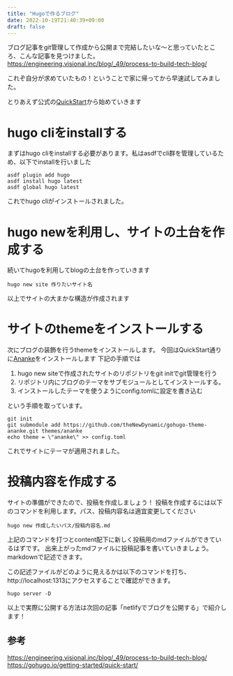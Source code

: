```yaml
---
title: "Hugoで作るブログ"
date: 2022-10-19T21:40:39+09:00
draft: false
---
```


ブログ記事をgit管理して作成から公開まで完結したいな～と思っていたところ、こんな記事を見つけました。
https://engineering.visional.inc/blog/_49/process-to-build-tech-blog/

これぞ自分が求めていたもの！ということで家に帰ってから早速試してみました。

とりあえず公式の[QuickStart](https://gohugo.io/getting-started/quick-start/)から始めていきます

# hugo cliをinstallする
まずはhugo cliをinstallする必要があります。私はasdfでcli群を管理しているため、以下でinstallを行いました
```
asdf plugin add hugo
asdf install hugo latest
asdf global hugo latest
```

これでhugo cliがインストールされました。
# hugo newを利用し、サイトの土台を作成する
続いてhugoを利用してblogの土台を作っていきます
```
hugo new site 作りたいサイト名
```
以上でサイトの大まかな構造が作成されます

# サイトのthemeをインストールする
次にブログの装飾を行うthemeをインストールします。
今回はQuickStart通りに[Ananke](https://themes.gohugo.io/themes/gohugo-theme-ananke/)をインストールします
下記の手順では
1. hugo new siteで作成されたサイトのリポジトリをgit initでgit管理を行う
2. リポジトリ内にブログのテーマをサブモジュールとしてインストールする。
3. インストールしたテーマを使うようにconfig.tomlに設定を書き込む

という手順を取っています。
```
git init
git submodule add https://github.com/theNewDynamic/gohugo-theme-ananke.git themes/ananke
echo theme = \"ananke\" >> config.toml
```
これでサイトにテーマが適用されました。

# 投稿内容を作成する
サイトの準備ができたので、投稿を作成しましょう！
投稿を作成するには以下のコマンドを利用します。パス、投稿内容名は適宜変更してください
```
hugo new 作成したいパス/投稿内容名.md
```
上記のコマンドを打つとcontent配下に新しく投稿用のmdファイルができているはずです。
出来上がったmdファイルに投稿記事を書いていきましょう。markdownで記述できます。

この記述ファイルがどのように見えるかは以下のコマンドを打ち、http://localhost:1313にアクセスすることで確認ができます。
```
hugo server -D
```
以上で実際に公開する方法は次回の記事「netlifyでブログを公開する」で紹介します！

## 参考
https://engineering.visional.inc/blog/_49/process-to-build-tech-blog/
https://gohugo.io/getting-started/quick-start/
